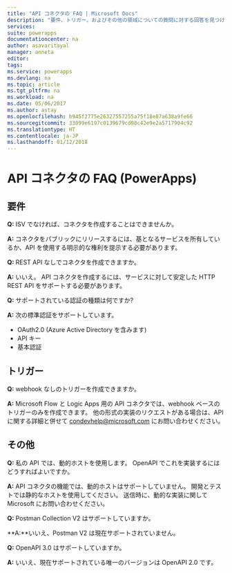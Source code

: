 ```yaml
---
title: "API コネクタの FAQ | Microsoft Docs"
description: "要件、トリガー、およびその他の領域についての質問に対する回答を見つけます。"
services: 
suite: powerapps
documentationcenter: na
author: asavaritayal
manager: anneta
editor: 
tags: 
ms.service: powerapps
ms.devlang: na
ms.topic: article
ms.tgt_pltfrm: na
ms.workload: na
ms.date: 05/06/2017
ms.author: astay
ms.openlocfilehash: b945f2775e26327557255a75f18e87a638a9fe66
ms.sourcegitcommit: 33099e6197c0139679cd08c42e9e2a5717904c92
ms.translationtype: HT
ms.contentlocale: ja-JP
ms.lasthandoff: 01/12/2018
---
```

# <a name="api-connector-faq-powerapps"></a>API コネクタの FAQ (PowerApps)
## <a name="requirements"></a>要件
**Q:** ISV でなければ、コネクタを作成することはできませんか。

**A:** コネクタをパブリックにリリースするには、基となるサービスを所有しているか、API を使用する明示的な権利を提示する必要があります。

**Q:** REST API なしでコネクタを作成できますか。

**A:** いいえ。 API コネクタを作成するには、サービスに対して安定した HTTP REST API をサポートする必要があります。

**Q:** サポートされている認証の種類は何ですか?

**A:** 次の標準認証をサポートしています。

* OAuth2.0 (Azure Active Directory を含みます)
* API キー
* 基本認証

## <a name="triggers"></a>トリガー
**Q:** webhook なしのトリガーを作成できますか。 

**A:** Microsoft Flow と Logic Apps 用の API コネクタでは、webhook ベースのトリガーのみを作成できます。 他の形式の実装のリクエストがある場合は、API に関する詳細と併せて [condevhelp@microsoft.com](mailto:condevhelp@microsoft.com) にお問い合わせください。

## <a name="miscellaneous"></a>その他
**Q:** 私の API では、動的ホストを使用します。 OpenAPI でこれを実装するにはどうすればよいですか。

**A:** API コネクタの機能では、動的ホストはサポートしていません。 開発とテストでは静的なホストを使用してください。 送信時に、動的な実装に関して Microsoft にお問い合わせください。

**Q:** Postman Collection V2 はサポートしていますか。

**A:**いいえ、Postman V2 は現在サポートされていません。

**Q:** OpenAPI 3.0 はサポートしていますか。

**A:** いいえ、現在サポートされている唯一のバージョンは OpenAPI 2.0 です。

